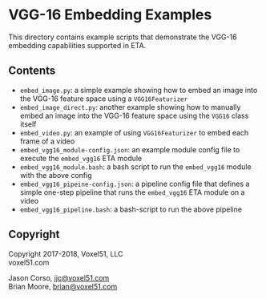 # VGG-16 Embedding Examples

This directory contains example scripts that demonstrate the VGG-16 embedding
capabilities supported in ETA.


## Contents

- `embed_image.py`: a simple example showing how to embed an image into the
    VGG-16 feature space using a `VGG16Featurizer`
- `embed_image_direct.py`: another example showing how to manually embed an
    image into the VGG-16 feature space using the `VGG16` class itself
- `embed_video.py`: an example of using `VGG16Featurizer` to embed each frame
    of a video
- `embed_vgg16_module-config.json`: an example module config file to execute
    the `embed_vgg16` ETA module
- `embed_vgg16_module.bash`: a bash script to run the `embed_vgg16` module
    with the above config
- `embed_vgg16_pipeine-config.json`: a pipeline config file that defines a
    simple one-step pipeline that runs the `embed_vgg16` ETA module on a video
- `embed_vgg16_pipeline.bash`: a bash-script to run the above pipeline


## Copyright

Copyright 2017-2018, Voxel51, LLC<br>
voxel51.com

Jason Corso, jjc@voxel51.com<br>
Brian Moore, brian@voxel51.com
